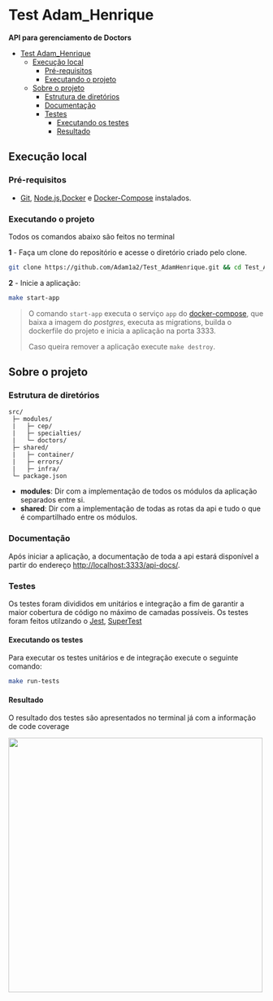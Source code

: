 # Test Adam_Henrique

**API para gerenciamento de Doctors**

- [Test Adam_Henrique](#Test-Adam_Henrique)
  - [Execução local](#execução-local)
    - [Pré-requisitos](#pré-requisitos)
    - [Executando o projeto](#executando-o-projeto)
  - [Sobre o projeto](#sobre-o-projeto)
    - [Estrutura de diretórios](#estrutura-de-diretórios)
    - [Documentação](#documentação)
    - [Testes](#testes)
      - [Executando os testes](#executando-os-testes)
      - [Resultado](#resultado)



## Execução local

### Pré-requisitos

- [Git](https://git-scm.com/download/), [Node.js](https://nodejs.org/en/download/),[Docker](https://docs.docker.com/get-docker/) e [Docker-Compose](https://docs.docker.com/compose/install/) instalados.

### Executando o projeto

Todos os comandos abaixo são feitos no terminal

**1** - Faça um clone do repositório e acesse o diretório criado pelo clone.

```sh
git clone https://github.com/Adam1a2/Test_AdamHenrique.git && cd Test_AdamHenrique
```

**2** - Inicie a aplicação:

```sh
make start-app
```

> O comando `start-app` executa o serviço `app` do [docker-compose](./docker-compose.yml), que baixa a imagem do _postgres_, executa as migrations, builda o dockerfile do projeto e inicia a aplicação na porta 3333.
>
> Caso queira remover a aplicação execute `make destroy`.

## Sobre o projeto

### Estrutura de diretórios

```
src/
 ├─ modules/
 |   ├─ cep/
 |   ├─ specialties/
 |   └─ doctors/
 ├─ shared/
 |   ├─ container/
 |   ├─ errors/
 |   ├─ infra/
 └─ package.json
```

- **modules**: Dir com a implementação de todos os módulos da aplicação separados entre si.
- **shared**: Dir com a implementação de todas as rotas da api e tudo o que é compartilhado entre os módulos.

### Documentação

Após iniciar a aplicação, a documentação de toda a api estará disponível a partir do endereço <http://localhost:3333/api-docs/>.

### Testes

Os testes foram divididos em unitários e integração a fim de garantir a maior cobertura de código no máximo de camadas possíveis. Os testes foram feitos utilzando o [Jest](https://www.npmjs.com/package/jest), [SuperTest](https://www.npmjs.com/package/supertest)
#### Executando os testes

Para executar os testes unitários e de integração execute o seguinte comando:

```sh
make run-tests
```

#### Resultado

O resultado dos testes são apresentados no terminal já com a informação de code coverage

<img src=https://user-images.githubusercontent.com/79374233/132604052-a79cc1e2-ddbf-4a8c-a48c-9268545b63b4.png height="500">
